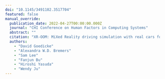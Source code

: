 ```yaml
---
doi: "10.1145/3491102.3517704"
featured: false
manual_override:
  publication_date: 2022-04-27T00:00:00.000Z
  journal: "CHI Conference on Human Factors in Computing Systems"
  abstract: ""
  citation: "XR-OOM: MiXed Reality driving simulation with real cars for research and design (2022)"
  authors:
    - "David Goedicke"
    - "Alexandra W.D. Bremers"
    - "Sam Lee"
    - "Fanjun Bu"
    - "Hiroshi Yasuda"
    - "Wendy Ju"
---
```


<!-- You can add additional content about this publication here if needed -->
